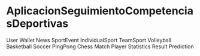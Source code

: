 # AplicacionSeguimientoCompetenciasDeportivas
User
Wallet 
News
SportEvent
IndividualSport
TeamSport
Volleyball
Basketball
Soccer
PingPong
Chess
Match
Player
Statistics
Result
Prediction